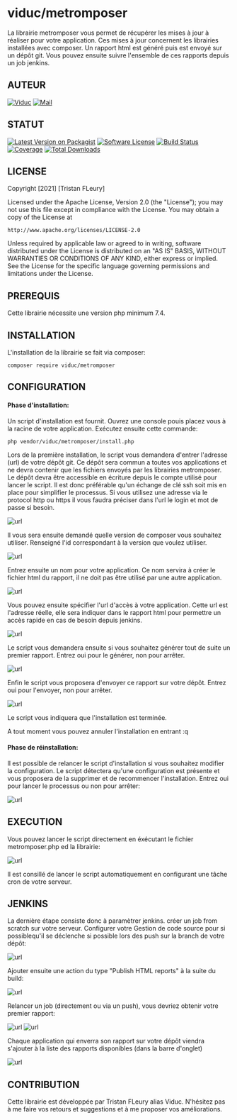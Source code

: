 viduc/metromposer
=======

La librairie metromposer vous permet de récupérer les mises à jour à réaliser
pour votre application. Ces mises à jour concernent les librairies installées
avec composer. Un rapport html est généré puis est envoyé sur un dépôt git. Vous
pouvez ensuite suivre l'ensemble de ces rapports depuis un job jenkins. 

AUTEUR
------
[![Viduc](https://www.shareicon.net/data/48x48/2016/01/02/229394_cylon_256x256.png)](https://github.com/viduc) 
[![Mail](https://www.shareicon.net/data/48x48/2016/03/20/444954_mail_200x200.png)](mailto:viduc@mail.fr?subject=[GitHub]metromposer)

STATUT
------
[![Latest Version on Packagist](https://img.shields.io/packagist/v/viduc/metromposer.svg?style=flat-square)](https://packagist.org/packages/viduc/metromposer)
[![Software License](https://img.shields.io/badge/license-Apache%202-blue.svg?style=flat-square)](LICENSE.md)
[![Build Status](https://api.travis-ci.com/viduc/metromposer.svg)](https://travis-ci.com/viduc/metromoser)
[![Coverage](https://codecov.io/gh/viduc/metromposer/branch/master/graph/badge.svg)](https://codecov.io/gh/viduc/metromposer/)
[![Total Downloads](https://img.shields.io/packagist/dt/viduc/metromposer.svg?style=flat-square)](https://packagist.org/packages/viduc/metromposer)

LICENSE
-------

Copyright [2021] [Tristan FLeury]

Licensed under the Apache License, Version 2.0 (the "License");
you may not use this file except in compliance with the License.
You may obtain a copy of the License at

    http://www.apache.org/licenses/LICENSE-2.0

Unless required by applicable law or agreed to in writing, software
distributed under the License is distributed on an "AS IS" BASIS,
WITHOUT WARRANTIES OR CONDITIONS OF ANY KIND, either express or implied.
See the License for the specific language governing permissions and
limitations under the License.

PREREQUIS
---------

Cette librairie nécessite une version php minimum 7.4.

INSTALLATION
------------

L'installation de la librairie se fait via composer:

`composer require viduc/metromposer`

CONFIGURATION
-------------

#### Phase d'installation:

Un script d'installation est fournit. Ouvrez une console pouis placez vous à la
racine de votre application. Exécutez ensuite cette commande:

`php vendor/viduc/metromposer/install.php`

Lors de la première installation, le script vous demandera d'entrer
l'adresse (url) de votre dépôt git. Ce dépôt sera commun a toutes vos 
applications et ne devra contenir que les fichiers envoyés par les librairies
metromposer. Le dépôt devra être accessible en écriture depuis le compte utilisé
pour lancer le script. Il est donc préférable qu'un échange de clé ssh soit mis
en place pour simplifier le processus. Si vous utilisez une adresse via le protocol
http ou https il vous faudra préciser dans l'url le login et mot de passe si
besoin.

![url](Ressources/Images/readme/01.png)

Il vous sera ensuite demandé quelle version de composer vous souhaitez utiliser.
Renseigné l'id correspondant à la version que voulez utiliser.

![url](Ressources/Images/readme/02.png)

Entrez ensuite un nom pour votre application. Ce nom servira à créer le fichier
html du rapport, il ne doit pas être utilisé par une autre application.

![url](Ressources/Images/readme/03.png)

Vous pouvez ensuite spécifier l'url d'accès à votre application. Cette url est
l'adresse réelle, elle sera indiquer dans le rapport html pour permettre un
accès rapide en cas de besoin depuis jenkins.

![url](Ressources/Images/readme/04.png)

Le script vous demandera ensuite si vous souhaitez générer tout de suite un
premier rapport. Entrez oui pour le générer, non pour arrêter.

![url](Ressources/Images/readme/05.png)

Enfin le script vous proposera d'envoyer ce rapport sur votre dépôt. Entrez oui
pour l'envoyer, non pour arrêter.

![url](Ressources/Images/readme/06.png)

Le script vous indiquera que l'installation est terminée.

A tout moment vous pouvez annuler l'installation en entrant :q

#### Phase de réinstallation:
Il est possible de relancer le script d'installation si vous souhaitez modifier
la configuration. Le script détectera qu'une configuration est présente et vous
proposera de la supprimer et de recommencer l'installation. Entrez oui pour lancer
le processus ou non pour arrêter:

![url](Ressources/Images/readme/07.png)

EXECUTION
-------------
Vous pouvez lancer le script directement en éxécutant le fichier metromposer.php
ed la librairie:

![url](Ressources/Images/readme/08.png)

Il est consillé de lancer le script automatiquement en configurant une tâche
cron de votre serveur.

JENKINS
-------------
La dernière étape consiste donc à paramètrer jenkins. créer un job from scratch
sur votre serveur. Configurer votre Gestion de code source pour si possiblequ'il
se déclenche si possible lors des push sur la branch de votre dépôt:

![url](Ressources/Images/readme/09.png)

Ajouter ensuite une action du type "Publish HTML reports" à la suite du build:

![url](Ressources/Images/readme/10.png)

Relancer un job (directement ou via un push), vous devriez obtenir votre premier
rapport:

![url](Ressources/Images/readme/11.png)
![url](Ressources/Images/readme/12.png)

Chaque application qui enverra son rapport sur votre dépôt viendra s'ajouter à 
la liste des rapports disponibles (dans la barre d'onglet)

![url](Ressources/Images/readme/13.png)

CONTRIBUTION
-------------

Cette librairie est développée par Tristan FLeury alias Viduc. N'hésitez pas à
me faire vos retours et suggestions et à me proposer vos améliorations.